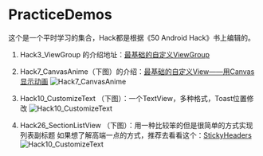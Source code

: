 # PracticeDemos
这个是一个平时学习的集合，Hack都是根据《50 Android Hack》书上编辑的。

1. Hack3_ViewGroup 的介绍地址：[最基础的自定义ViewGroup](http://www.jianshu.com/p/d099d48cf843)

2. Hack7_CanvasAnime（下图）的介绍：[最基础的自定义View——用Canvas显示动画](http://www.jianshu.com/p/4915e1a8734a)
![Hack7_CanvasAnime](https://github.com/Wing-Li/PracticeDemos/blob/master/Hack7_CanvasAnime/gif/canvasanime.gif)

3. Hack10_CustomizeText （下图）：一个TextView，多种格式，Toast位置修改
![Hack10_CustomizeText](https://github.com/Wing-Li/PracticeDemos/blob/master/Hack10_CustomizeText/art.png)

4. Hack26_SectionListView （下图）：用一种比较笨的但是很简单的方式实现列表副标题
   如果想了解高端一点的方式，推荐去看看这个：[StickyHeaders](https://github.com/ShamylZakariya/StickyHeaders)
![Hack10_CustomizeText](https://github.com/Wing-Li/PracticeDemos/blob/master/Hack26_SectionListView/SectionList.gif)
   
